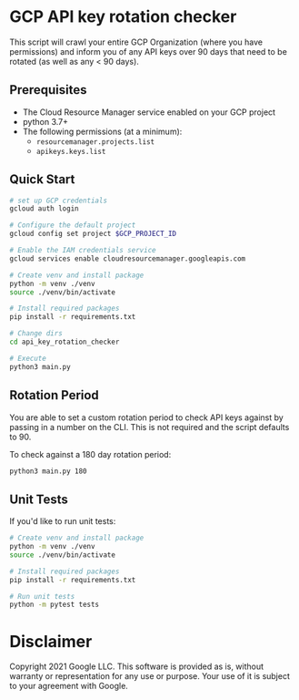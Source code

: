 # GCP API key rotation checker

This script will crawl your entire GCP Organization (where you have permissions) and inform you of any API keys over 90 days that need to be rotated (as well as any < 90 days).

## Prerequisites
* The Cloud Resource Manager service enabled on your GCP project
* python 3.7+
* The following permissions (at a minimum):
    * `resourcemanager.projects.list`
    * `apikeys.keys.list`

## Quick Start

```bash
# set up GCP credentials
gcloud auth login

# Configure the default project
gcloud config set project $GCP_PROJECT_ID

# Enable the IAM credentials service
gcloud services enable cloudresourcemanager.googleapis.com

# Create venv and install package
python -m venv ./venv
source ./venv/bin/activate

# Install required packages
pip install -r requirements.txt

# Change dirs
cd api_key_rotation_checker

# Execute
python3 main.py
```

## Rotation Period 

You are able to set a custom rotation period to check API keys against by passing in a number on the CLI. This is not required and the script defaults to 90.

To check against a 180 day rotation period:

```bash
python3 main.py 180
```


## Unit Tests

If you'd like to run unit tests:

```bash
# Create venv and install package
python -m venv ./venv
source ./venv/bin/activate

# Install required packages
pip install -r requirements.txt

# Run unit tests
python -m pytest tests
```

# Disclaimer
Copyright 2021 Google LLC. This software is provided as is, without warranty or representation for any use or purpose. Your use of it is subject to your agreement with Google.